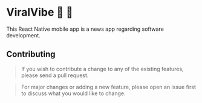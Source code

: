 # ViralVibe 📱 📰 

This React Native mobile app is a news app regarding software development. 

## Contributing

>If you wish to contribute a change to any of the existing features, please send a pull request.

>For major changes or adding a new feature, please open an issue first to discuss what you would like to change.